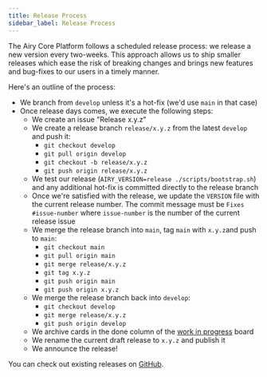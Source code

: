 ```yaml
---
title: Release Process
sidebar_label: Release Process
---
```


The Airy Core Platform follows a scheduled release process: we release a new
version every two-weeks. This approach allows us to ship smaller releases which
ease the risk of breaking changes and brings new features and bug-fixes to our
users in a timely manner.

Here's an outline of the process:

- We branch from `develop` unless it's a hot-fix (we'd use `main` in that case)
- Once release days comes, we execute the following steps:
  - We create an issue "Release x.y.z"
  - We create a release branch `release/x.y.z` from the latest `develop` and push it:
    - `git checkout develop`
    - `git pull origin develop`
    - `git checkout -b release/x.y.z`
    - `git push origin release/x.y.z`
  - We test our release (`AIRY_VERSION=release ./scripts/bootstrap.sh`) and any
    additional hot-fix is committed directly to the release branch
  - Once we're satisfied with the release, we update the `VERSION` file with the
    current release number. The commit message must be `Fixes #issue-number`
    where `issue-number` is the number of the current release issue
  - We merge the release branch into `main`, tag `main` with `x.y.z`and push to `main`:
    - `git checkout main`
    - `git pull origin main`
    - `git merge release/x.y.z`
    - `git tag x.y.z`
    - `git push origin main`
    - `git push origin x.y.z`
  - We merge the release branch back into `develop`:
    - `git checkout develop`
    - `git merge release/x.y.z`
    - `git push origin develop`
  - We archive cards in the done column of the [work in progress](https://github.com/airyhq/airy/projects/1) board
  - We rename the current draft release to `x.y.z` and publish it
  - We announce the release!

You can check out existing releases on [GitHub](https://github.com/airyhq/airy/releases).
